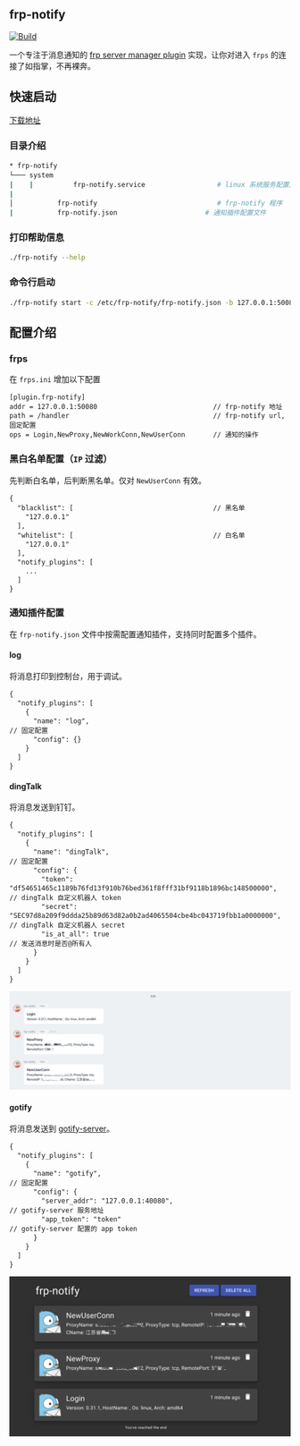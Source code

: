 ## frp-notify

[![Build](https://github.com/arugal/frp-notify/workflows/Build/badge.svg?branch=master)](https://github.com/arugal/frp-notify/actions?query=branch%3Amaster+event%3Apush+workflow%3ABuild)

一个专注于消息通知的 [frp server manager plugin](https://github.com/fatedier/frp/blob/master/doc/server_plugin_zh.md) 实现，让你对进入 `frps` 的连接了如指掌，不再裸奔。

## 快速启动

[下载地址](https://github.com/arugal/frp-notify/releases)

### 目录介绍

```bash
* frp-notify
└─── system
|    |          frp-notify.service                  # linux 系统服务配置文件
|
│           frp-notify                              # frp-notify 程序
|           frp-notify.json                      # 通知插件配置文件
```

### 打印帮助信息

```bash
./frp-notify --help
```

### 命令行启动

```bash
./frp-notify start -c /etc/frp-notify/frp-notify.json -b 127.0.0.1:50080
```

## 配置介绍

### frps

在 `frps.ini` 增加以下配置

```
[plugin.frp-notify]
addr = 127.0.0.1:50080                             // frp-notify 地址
path = /handler                                    // frp-notify url, 固定配置
ops = Login,NewProxy,NewWorkConn,NewUserConn       // 通知的操作
```

### 黑白名单配置（`IP` 过滤）

先判断白名单，后判断黑名单。仅对 `NewUserConn` 有效。

```
{
  "blacklist": [                                   // 黑名单
    "127.0.0.1"
  ],
  "whitelist": [                                   // 白名单
    "127.0.0.1"
  ],
  "notify_plugins": [
    ...
  ]
}
```

### 通知插件配置

在 `frp-notify.json` 文件中按需配置通知插件，支持同时配置多个插件。

#### log

将消息打印到控制台，用于调试。

```
{
  "notify_plugins": [
    {
      "name": "log",                                                               // 固定配置
      "config": {}
    }
  ]
}
```

#### dingTalk

将消息发送到钉钉。

```
{
  "notify_plugins": [
    {
      "name": "dingTalk",                                                               // 固定配置
      "config": {
        "token": "df54651465c1189b76fd13f910b76bed361f8fff31bf9118b1896bc148500000",    // dingTalk 自定义机器人 token
        "secret": "SEC97d8a209f9ddda25b89d63d82a0b2ad4065504cbe4bc043719fbb1a0000000",  // dingTalk 自定义机器人 secret
        "is_at_all": true                                                               // 发送消息时是否@所有人
      }
    }
  ]
}
```

![实例截图](doc/images/dingtalk.png)

#### gotify

将消息发送到 [gotify-server](https://github.com/gotify/server)。

```
{
  "notify_plugins": [
    {
      "name": "gotify",                                                                // 固定配置
      "config": {
        "server_addr": "127.0.0.1:40080",                                              // gotify-server 服务地址
        "app_token": "token"                                                           // gotify-server 配置的 app token
      }
    }
  ]
}
```
![实例截图](doc/images/gotify.png)